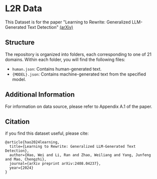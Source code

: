 # L2R Data
This Dataset is for the paper "Learning to Rewrite: Generalized LLM-Generated Text Detection" [(arXiv)](https://arxiv.org/abs/2408.04237)

## Structure
The repository is organized into folders, each corresponding to one of 21 domains. Within each folder, you will find the following files:

* `human.json`: Contains human-generated text.
* `{MODEL}.json`: Contains machine-generated text from the specified model.

## Additional Information
For information on data source, please refer to Appendix A.1 of the paper.

## Citation
if you find this dataset useful, please cite:
```
@article{hao2024learning,
  title={Learning to Rewrite: Generalized LLM-Generated Text Detection},
  author={Hao, Wei and Li, Ran and Zhao, Weiliang and Yang, Junfeng and Mao, Chengzhi},
  journal={arXiv preprint arXiv:2408.04237},
  year={2024}
}
```
